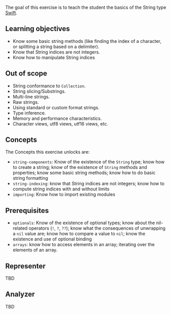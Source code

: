 The goal of this exercise is to teach the student the basics of the String type [Swift][strings].

## Learning objectives

- Know some basic string methods (like finding the index of a character, or splitting a string based on a delimiter).
- Know that String indices are not integers.
- Know how to manipulate String indices

## Out of scope

- String conformance to `Collection`.
- String slicing/Substrings.
- Multi-line strings.
- Raw strings.
- Using standard or custom format strings.
- Type inference.
- Memory and performance characteristics.
- Character views, utf8 views, utf16 views, etc.

## Concepts

The Concepts this exercise unlocks are:

- `string-components`: Know of the existence of the `String` type; know how to create a string; know of the existence of `String` methods and properties; know some basic string methods; know how to do basic string formatting
- `string-indexing`: know that String indices are not integers; know how to compute string indices with and without limits
- `importing`: Know how to import existing modules

## Prerequisites

- `optionals`: Know of the existence of optional types; know about the nil-related operators (`!`, `?`, `??`); know what the consequences of unwrapping a `nil` value are; know how to compare a value to `nil`; know the existence and use of optional binding
- `arrays`: know how to access elements in an array; iterating over the elements of an array.

## Representer

TBD

## Analyzer

TBD

[strings]: https://docs.swift.org/swift-book/LanguageGuide/StringsAndCharacters.html
